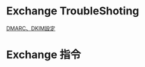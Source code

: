 # Exchange TroubleShoting
[DMARC、DKIM設定](https://www.richesinfo.com.tw/index.php/mxmail/mxmail-faq/267-dkim-dmarc)


# Exchange 指令
 
